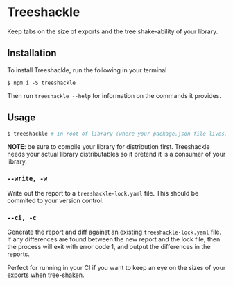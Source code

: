 # Treeshackle

Keep tabs on the size of exports and the tree shake-ability of your library.

## Installation

To install Treeshackle, run the following in your terminal

```
$ npm i -S treeshackle
```

Then run `treeshackle --help` for information on the commands it provides.

## Usage

```bash
$ treeshackle # In root of library (where your package.json file lives)
```

**NOTE**: be sure to compile your library for distribution first. Treeshackle
needs your actual library distributables so it pretend it is a consumer of your
library.

### `--write, -w`

Write out the report to a `treeshackle-lock.yaml` file. This should be commited
to your version control.

### `--ci, -c`

Generate the report and diff against an existing `treeshackle-lock.yaml`
file. If any differences are found between the new report and the lock file,
then the process will exit with error code 1, and output the differences in
the reports.

Perfect for running in your CI if you want to keep an eye on the sizes of
your exports when tree-shaken.
